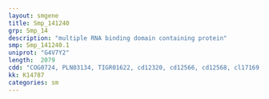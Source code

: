 ```yaml
---
layout: smgene
title: Smp_141240
grp: Smp_14
description: "multiple RNA binding domain containing protein"
smp: Smp_141240.1
uniprot: "G4V7Y2"
length:  2079
cdd: "COG0724, PLN03134, TIGR01622, cd12320, cd12566, cd12568, cl17169, pfam00076, pfam14259, smart00360"
kk: K14787
categories: sm
---
```

